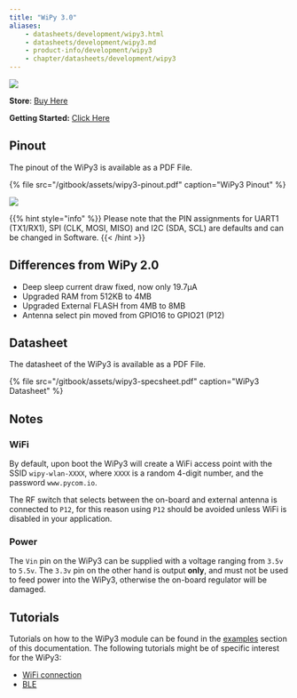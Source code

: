 ```yaml
---
title: "WiPy 3.0"
aliases:
    - datasheets/development/wipy3.html
    - datasheets/development/wipy3.md
    - product-info/development/wipy3
    - chapter/datasheets/development/wipy3
---
```

![](/gitbook/assets/wipy3.png)

**Store**: [Buy Here](http://www.pycom.io/wipy-3)

**Getting Started:** [Click Here](/../gettingstarted/connection/wipy)

## Pinout

The pinout of the WiPy3 is available as a PDF File.

{% file src="/gitbook/assets/wipy3-pinout.pdf" caption="WiPy3 Pinout" %}

![](/gitbook/assets/wipy3-pinout.png)

{{% hint style="info" %}}
Please note that the PIN assignments for UART1 (TX1/RX1), SPI (CLK, MOSI, MISO) and I2C (SDA, SCL) are defaults and can be changed in Software.
{{< /hint >}}

## Differences from WiPy 2.0

* Deep sleep current draw fixed, now only 19.7µA
* Upgraded RAM from 512KB to 4MB
* Upgraded External FLASH from 4MB to 8MB
* Antenna select pin moved from GPIO16 to GPIO21 (P12)

## Datasheet

The datasheet of the WiPy3 is available as a PDF File.

{% file src="/gitbook/assets/wipy3-specsheet.pdf" caption="WiPy3 Datasheet" %}

## Notes

### WiFi

By default, upon boot the WiPy3 will create a WiFi access point with the SSID `wipy-wlan-XXXX`, where `XXXX` is a random 4-digit number, and the password `www.pycom.io`.

The RF switch that selects between the on-board and external antenna is connected to `P12`, for this reason using `P12` should be avoided unless WiFi is disabled in your application.

### Power

The `Vin` pin on the WiPy3 can be supplied with a voltage ranging from `3.5v` to `5.5v`. The `3.3v` pin on the other hand is output **only**, and must not be used to feed power into the WiPy3, otherwise the on-board regulator will be damaged.

## Tutorials

Tutorials on how to the WiPy3 module can be found in the [examples](/../tutorials/introduction) section of this documentation. The following tutorials might be of specific interest for the WiPy3:

* [WiFi connection](/../tutorials/all/wlan)
* [BLE](/../tutorials/all/ble)

